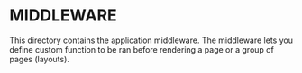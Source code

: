 # MIDDLEWARE

This directory contains the application middleware.
The middleware lets you define custom function to be ran before rendering a page or a group of pages (layouts).
